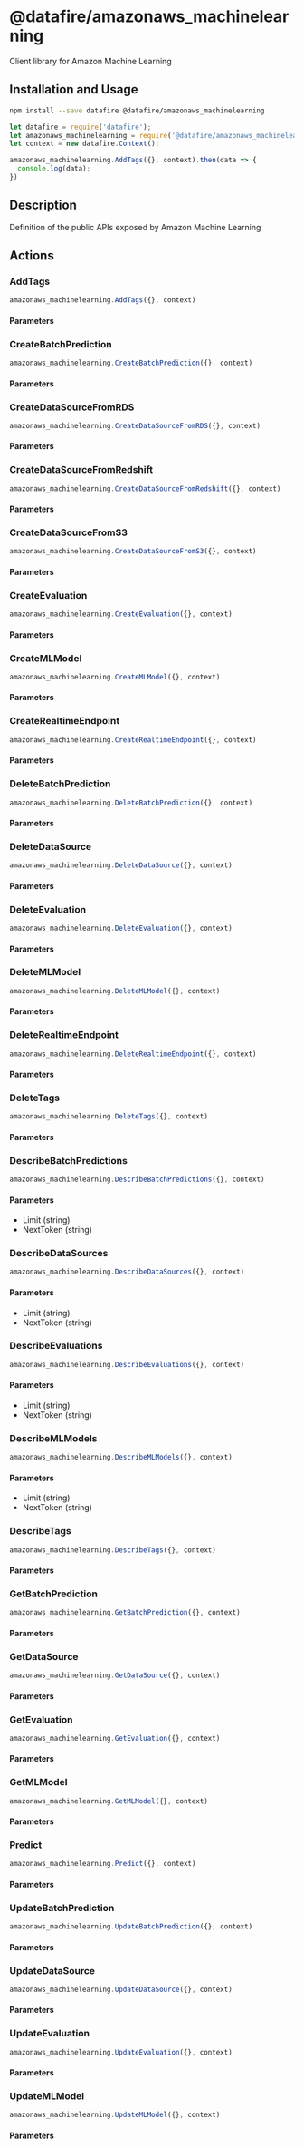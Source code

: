 # @datafire/amazonaws_machinelearning

Client library for Amazon Machine Learning

## Installation and Usage
```bash
npm install --save datafire @datafire/amazonaws_machinelearning
```

```js
let datafire = require('datafire');
let amazonaws_machinelearning = require('@datafire/amazonaws_machinelearning').actions;
let context = new datafire.Context();

amazonaws_machinelearning.AddTags({}, context).then(data => {
  console.log(data);
})
```

## Description
Definition of the public APIs exposed by Amazon Machine Learning

## Actions
### AddTags



```js
amazonaws_machinelearning.AddTags({}, context)
```

#### Parameters

### CreateBatchPrediction



```js
amazonaws_machinelearning.CreateBatchPrediction({}, context)
```

#### Parameters

### CreateDataSourceFromRDS



```js
amazonaws_machinelearning.CreateDataSourceFromRDS({}, context)
```

#### Parameters

### CreateDataSourceFromRedshift



```js
amazonaws_machinelearning.CreateDataSourceFromRedshift({}, context)
```

#### Parameters

### CreateDataSourceFromS3



```js
amazonaws_machinelearning.CreateDataSourceFromS3({}, context)
```

#### Parameters

### CreateEvaluation



```js
amazonaws_machinelearning.CreateEvaluation({}, context)
```

#### Parameters

### CreateMLModel



```js
amazonaws_machinelearning.CreateMLModel({}, context)
```

#### Parameters

### CreateRealtimeEndpoint



```js
amazonaws_machinelearning.CreateRealtimeEndpoint({}, context)
```

#### Parameters

### DeleteBatchPrediction



```js
amazonaws_machinelearning.DeleteBatchPrediction({}, context)
```

#### Parameters

### DeleteDataSource



```js
amazonaws_machinelearning.DeleteDataSource({}, context)
```

#### Parameters

### DeleteEvaluation



```js
amazonaws_machinelearning.DeleteEvaluation({}, context)
```

#### Parameters

### DeleteMLModel



```js
amazonaws_machinelearning.DeleteMLModel({}, context)
```

#### Parameters

### DeleteRealtimeEndpoint



```js
amazonaws_machinelearning.DeleteRealtimeEndpoint({}, context)
```

#### Parameters

### DeleteTags



```js
amazonaws_machinelearning.DeleteTags({}, context)
```

#### Parameters

### DescribeBatchPredictions



```js
amazonaws_machinelearning.DescribeBatchPredictions({}, context)
```

#### Parameters
* Limit (string)
* NextToken (string)

### DescribeDataSources



```js
amazonaws_machinelearning.DescribeDataSources({}, context)
```

#### Parameters
* Limit (string)
* NextToken (string)

### DescribeEvaluations



```js
amazonaws_machinelearning.DescribeEvaluations({}, context)
```

#### Parameters
* Limit (string)
* NextToken (string)

### DescribeMLModels



```js
amazonaws_machinelearning.DescribeMLModels({}, context)
```

#### Parameters
* Limit (string)
* NextToken (string)

### DescribeTags



```js
amazonaws_machinelearning.DescribeTags({}, context)
```

#### Parameters

### GetBatchPrediction



```js
amazonaws_machinelearning.GetBatchPrediction({}, context)
```

#### Parameters

### GetDataSource



```js
amazonaws_machinelearning.GetDataSource({}, context)
```

#### Parameters

### GetEvaluation



```js
amazonaws_machinelearning.GetEvaluation({}, context)
```

#### Parameters

### GetMLModel



```js
amazonaws_machinelearning.GetMLModel({}, context)
```

#### Parameters

### Predict



```js
amazonaws_machinelearning.Predict({}, context)
```

#### Parameters

### UpdateBatchPrediction



```js
amazonaws_machinelearning.UpdateBatchPrediction({}, context)
```

#### Parameters

### UpdateDataSource



```js
amazonaws_machinelearning.UpdateDataSource({}, context)
```

#### Parameters

### UpdateEvaluation



```js
amazonaws_machinelearning.UpdateEvaluation({}, context)
```

#### Parameters

### UpdateMLModel



```js
amazonaws_machinelearning.UpdateMLModel({}, context)
```

#### Parameters

